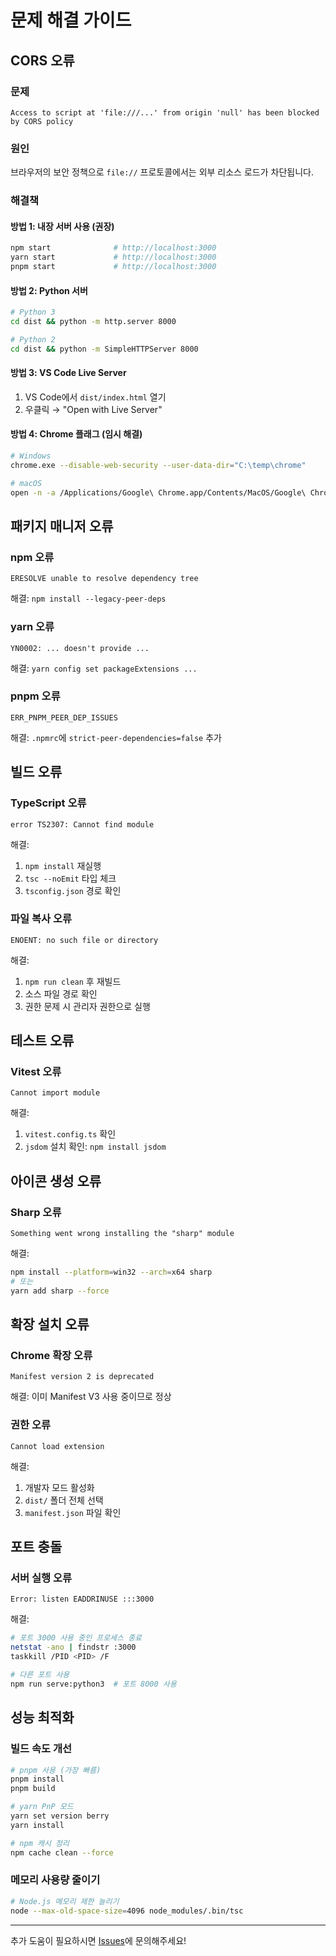 # 문제 해결 가이드

## CORS 오류

### 문제

```
Access to script at 'file:///...' from origin 'null' has been blocked by CORS policy
```

### 원인

브라우저의 보안 정책으로 `file://` 프로토콜에서는 외부 리소스 로드가 차단됩니다.

### 해결책

#### 방법 1: 내장 서버 사용 (권장)

```bash
npm start              # http://localhost:3000
yarn start             # http://localhost:3000
pnpm start             # http://localhost:3000
```

#### 방법 2: Python 서버

```bash
# Python 3
cd dist && python -m http.server 8000

# Python 2
cd dist && python -m SimpleHTTPServer 8000
```

#### 방법 3: VS Code Live Server

1. VS Code에서 `dist/index.html` 열기
2. 우클릭 → "Open with Live Server"

#### 방법 4: Chrome 플래그 (임시 해결)

```bash
# Windows
chrome.exe --disable-web-security --user-data-dir="C:\temp\chrome"

# macOS
open -n -a /Applications/Google\ Chrome.app/Contents/MacOS/Google\ Chrome --args --user-data-dir="/tmp/chrome_dev" --disable-web-security
```

## 패키지 매니저 오류

### npm 오류

```
ERESOLVE unable to resolve dependency tree
```

해결: `npm install --legacy-peer-deps`

### yarn 오류

```
YN0002: ... doesn't provide ...
```

해결: `yarn config set packageExtensions ...`

### pnpm 오류

```
ERR_PNPM_PEER_DEP_ISSUES
```

해결: `.npmrc`에 `strict-peer-dependencies=false` 추가

## 빌드 오류

### TypeScript 오류

```
error TS2307: Cannot find module
```

해결:

1. `npm install` 재실행
2. `tsc --noEmit` 타입 체크
3. `tsconfig.json` 경로 확인

### 파일 복사 오류

```
ENOENT: no such file or directory
```

해결:

1. `npm run clean` 후 재빌드
2. 소스 파일 경로 확인
3. 권한 문제 시 관리자 권한으로 실행

## 테스트 오류

### Vitest 오류

```
Cannot import module
```

해결:

1. `vitest.config.ts` 확인
2. `jsdom` 설치 확인: `npm install jsdom`

## 아이콘 생성 오류

### Sharp 오류

```
Something went wrong installing the "sharp" module
```

해결:

```bash
npm install --platform=win32 --arch=x64 sharp
# 또는
yarn add sharp --force
```

## 확장 설치 오류

### Chrome 확장 오류

```
Manifest version 2 is deprecated
```

해결: 이미 Manifest V3 사용 중이므로 정상

### 권한 오류

```
Cannot load extension
```

해결:

1. 개발자 모드 활성화
2. `dist/` 폴더 전체 선택
3. `manifest.json` 파일 확인

## 포트 충돌

### 서버 실행 오류

```
Error: listen EADDRINUSE :::3000
```

해결:

```bash
# 포트 3000 사용 중인 프로세스 종료
netstat -ano | findstr :3000
taskkill /PID <PID> /F

# 다른 포트 사용
npm run serve:python3  # 포트 8000 사용
```

## 성능 최적화

### 빌드 속도 개선

```bash
# pnpm 사용 (가장 빠름)
pnpm install
pnpm build

# yarn PnP 모드
yarn set version berry
yarn install

# npm 캐시 정리
npm cache clean --force
```

### 메모리 사용량 줄이기

```bash
# Node.js 메모리 제한 늘리기
node --max-old-space-size=4096 node_modules/.bin/tsc
```

---

추가 도움이 필요하시면 [Issues](https://github.com/SoominYim/elements-position-drag-overlay/issues)에 문의해주세요!
